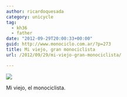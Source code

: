 ```yaml
---
author: ricardoquesada
category: unicycle
tag:
  - kh36
  - father
date: "2012-09-29T20:00:33+00:00"
guid: http://www.monociclo.com.ar/?p=273
title: Mi viejo, gran monociclista
url: /2012/09/29/mi-viejo-gran-monociclista/

---
```

![](https://lh5.googleusercontent.com/-0CbpmKJ6B0c/UGdSe3WaHSI/AAAAAAAApdA/s8jhProDG2E/s796/IMG_3963.JPG)

Mi viejo, el monociclista.
